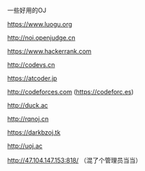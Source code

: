 一些好用的OJ

https://www.luogu.org

http://noi.openjudge.cn

https://www.hackerrank.com

http://codevs.cn

https://atcoder.jp

http://codeforces.com (https://codeforc.es)

http://duck.ac

http://rqnoj.cn

https://darkbzoj.tk

http://uoj.ac

http://47.104.147.153:818/ （混了个管理员当当）

